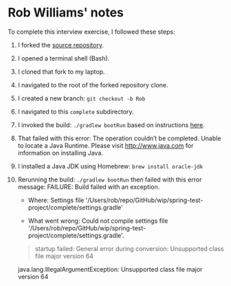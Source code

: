 # Rob Williams' notes
To complete this interview exercise,
I followed these steps:
1. I forked the [source repository](https://github.com/mikee/spring-test-project).
1. I opened a terminal shell (Bash).
1. I cloned that fork to my laptop.
1. I navigated to the root of the forked repository clone.
1. I created a new branch:  `git checkout -b Rob`
1. I navigated to this `complete` subdirectory.
1. I invoked the build:  `./gradlew bootRun`
   based on instructions [here](https://spring.io/guides/gs/spring-boot/).
1. That failed with this error:
    The operation couldn’t be completed. Unable to locate a Java Runtime.
    Please visit http://www.java.com for information on installing Java.
1. I installed a Java JDK using Homebrew:  `brew install oracle-jdk`
1. Rerunning the build:  `./gradlew bootRun`
   then failed with this error message:
    FAILURE: Build failed with an exception.

    * Where:
    Settings file '/Users/rob/repo/GitHub/wip/spring-test-project/complete/settings.gradle'

    * What went wrong:
    Could not compile settings file '/Users/rob/repo/GitHub/wip/spring-test-project/complete/settings.gradle'.
    > startup failed:
      General error during conversion: Unsupported class file major version 64

      java.lang.IllegalArgumentException: Unsupported class file major version 64

